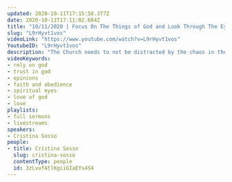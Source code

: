 ```yaml
---
updated: 2020-10-11T17:15:58.377Z
date: 2020-10-11T17:11:02.684Z
title: "10/11/2020 | Focus On The Things of God and Look Through The Eyes of Love (Pastor Cristina Sosso)"
slug: "L9rHyvt1vos"
videoLink: "https://www.youtube.com/watch?v=L9rHyvt1vos"
YoutubeID: "L9rHyvt1vos"
description: "The Church needs to not be distracted by the chaos in the world. We need to focus on the things of God and look at others with the eyes of love. Don't allow yourself to be busy with your own plans; we should make ourselves busy with the things God is doing. This sermon was delivered by Pastor Cris Sosso at Freedom Fellowship Church International on October 11, 2020."
videoKeywords:
- rely on god
- trust in god
- opinions
- faith and obedience
- spiritual eyes
- love of god
- love
playlists:
- full sermons
- livestreams
speakers:
- Cristina Sosso
people:
- title: Cristina Sosso
  slug: cristina-sosso
  contentType: people
  id: 3zLvufAtlKgiiGIaEYs4S4
---
```

